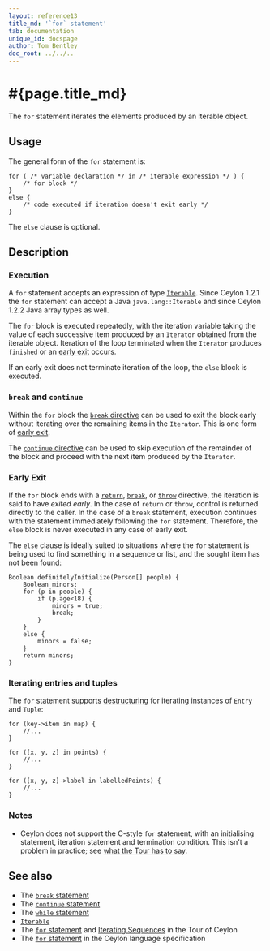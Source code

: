 ```yaml
---
layout: reference13
title_md: '`for` statement'
tab: documentation
unique_id: docspage
author: Tom Bentley
doc_root: ../../..
---
```


# #{page.title_md}

The `for` statement iterates the elements produced by an iterable object.

## Usage 

The general form of the `for` statement is:

<!-- check:none -->
<!-- try: -->
    for ( /* variable declaration */ in /* iterable expression */ ) {
        /* for block */
    }
    else {
        /* code executed if iteration doesn't exit early */
    }

The `else` clause is optional.

## Description

### Execution

A `for` statement accepts an expression of type 
[`Iterable`](#{site.urls.apidoc_1_3}/Iterable.type.html).
Since Ceylon 1.2.1 the `for` statement can accept a Java `java.lang::Iterable` and
since Ceylon 1.2.2 Java array types as well.

The `for` block is executed repeatedly, with the iteration variable taking the 
value of each successive item produced by an `Iterator` obtained from the iterable 
object. Iteration of the loop terminated when the `Iterator` produces `finished` or an 
[early exit](#early_exit) occurs.

If an early exit does not terminate iteration of the loop, the `else` block is
executed. 

### `break` and `continue`

Within the `for` block the [`break` directive](../break/) can be used to exit 
the block early without iterating over the remaining items in the `Iterator`. 
This is one form of [early exit](#early_exit).

The [`continue` directive](../continue) can be used to skip execution of the 
remainder of the block and proceed with the next item produced by the `Iterator`.

### Early Exit

If the `for` block ends with a [`return`](../return/), [`break`](../break/), 
or [`throw`](../throw/) directive, the iteration is said to have *exited early*. 
In the case of `return` or `throw`, control is returned directly to the caller. 
In the case of a `break` statement, execution continues with the statement
immediately following the `for` statement. Therefore, the `else` block is never 
executed in any case of early exit.

The `else` clause is ideally suited to situations where the `for` statement 
is being used to find something in a sequence or list, and the sought item has 
not been found:

<!-- try: -->
    Boolean definitelyInitialize(Person[] people) {
        Boolean minors;
        for (p in people) {
            if (p.age<18) {
                minors = true;
                break;
            }
        }
        else {
            minors = false;
        }
        return minors;
    }

### Iterating entries and tuples

The `for` statement supports [destructuring](../destructure) for iterating instances
of `Entry` and `Tuple`:

<!-- try: -->
    for (key->item in map) {
        //...
    }

    for ([x, y, z] in points) {
        //...
    }
    
    for ([x, y, z]->label in labelledPoints) {
        //...
    }

### Notes

* Ceylon does not support the C-style `for` statement, with an initialising statement,
  iteration statement and termination condition. This isn't a problem in practice; 
  see [what the Tour has to say](#{page.doc_root}/tour/sequences#iterating_sequences).

## See also

* The [`break` statement](../break)
* The [`continue` statement](../continue)
* The [`while` statement](../while)
* [`Iterable`](#{site.urls.apidoc_1_3}/Iterable.type.html)
* The [`for` statement](#{page.doc_root}/tour/attributes-control-structures#control_structures) 
  and [Iterating Sequences](#{page.doc_root}/tour/sequences#iterating_sequences)
  in the Tour of Ceylon
* The [`for` statement](#{site.urls.spec_current}#forelse) in the Ceylon language 
  specification
